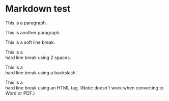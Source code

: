 # Markdown test

This is a paragraph.

This is another paragraph.

This is a
soft line break.

This is a  
hard line break using 2 spaces.

This is a\
hard line break using a backslash.

This is a<br>
hard line break using an HTML tag. (Note: doesn't work when converting to Word or PDF.)
